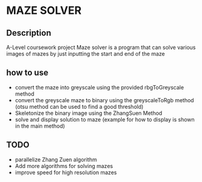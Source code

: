 # MAZE SOLVER

## Description
A-Level coursework project
Maze solver is a program that can solve various images of mazes by just
inputting the start and end of the maze

## how to use
 - convert the maze into greyscale using the provided rbgToGreyscale method
 - convert the greyscale maze to binary using the greyscaleToRgb method 
    (otsu method can be used to find a good threshold)
 - Skeletonize the binary image using the ZhangSuen Method
 - solve and display solution to maze (example for how to display is shown in the main method)


## TODO

 - parallelize Zhang Zuen algorithm
 - Add more algorithms for solving mazes
 - improve speed for high resolution mazes
